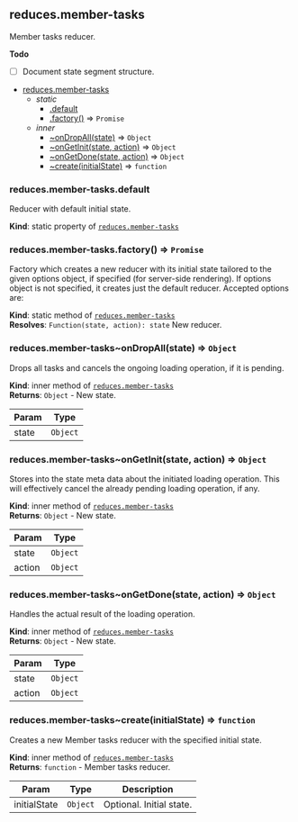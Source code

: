 <a name="module_reduces.member-tasks"></a>

## reduces.member-tasks
Member tasks reducer.

**Todo**

- [ ] Document state segment structure.


* [reduces.member-tasks](#module_reduces.member-tasks)
    * _static_
        * [.default](#module_reduces.member-tasks.default)
        * [.factory()](#module_reduces.member-tasks.factory) ⇒ <code>Promise</code>
    * _inner_
        * [~onDropAll(state)](#module_reduces.member-tasks..onDropAll) ⇒ <code>Object</code>
        * [~onGetInit(state, action)](#module_reduces.member-tasks..onGetInit) ⇒ <code>Object</code>
        * [~onGetDone(state, action)](#module_reduces.member-tasks..onGetDone) ⇒ <code>Object</code>
        * [~create(initialState)](#module_reduces.member-tasks..create) ⇒ <code>function</code>

<a name="module_reduces.member-tasks.default"></a>

### reduces.member-tasks.default
Reducer with default initial state.

**Kind**: static property of [<code>reduces.member-tasks</code>](#module_reduces.member-tasks)  
<a name="module_reduces.member-tasks.factory"></a>

### reduces.member-tasks.factory() ⇒ <code>Promise</code>
Factory which creates a new reducer with its initial state tailored to the
given options object, if specified (for server-side rendering). If options
object is not specified, it creates just the default reducer. Accepted options are:

**Kind**: static method of [<code>reduces.member-tasks</code>](#module_reduces.member-tasks)  
**Resolves**: <code>Function(state, action): state</code> New reducer.  
<a name="module_reduces.member-tasks..onDropAll"></a>

### reduces.member-tasks~onDropAll(state) ⇒ <code>Object</code>
Drops all tasks and cancels the ongoing loading operation, if it is pending.

**Kind**: inner method of [<code>reduces.member-tasks</code>](#module_reduces.member-tasks)  
**Returns**: <code>Object</code> - New state.  

| Param | Type |
| --- | --- |
| state | <code>Object</code> | 

<a name="module_reduces.member-tasks..onGetInit"></a>

### reduces.member-tasks~onGetInit(state, action) ⇒ <code>Object</code>
Stores into the state meta data about the initiated loading operation.
This will effectively cancel the already pending loading operation, if any.

**Kind**: inner method of [<code>reduces.member-tasks</code>](#module_reduces.member-tasks)  
**Returns**: <code>Object</code> - New state.  

| Param | Type |
| --- | --- |
| state | <code>Object</code> | 
| action | <code>Object</code> | 

<a name="module_reduces.member-tasks..onGetDone"></a>

### reduces.member-tasks~onGetDone(state, action) ⇒ <code>Object</code>
Handles the actual result of the loading operation.

**Kind**: inner method of [<code>reduces.member-tasks</code>](#module_reduces.member-tasks)  
**Returns**: <code>Object</code> - New state.  

| Param | Type |
| --- | --- |
| state | <code>Object</code> | 
| action | <code>Object</code> | 

<a name="module_reduces.member-tasks..create"></a>

### reduces.member-tasks~create(initialState) ⇒ <code>function</code>
Creates a new Member tasks reducer with the specified initial state.

**Kind**: inner method of [<code>reduces.member-tasks</code>](#module_reduces.member-tasks)  
**Returns**: <code>function</code> - Member tasks reducer.  

| Param | Type | Description |
| --- | --- | --- |
| initialState | <code>Object</code> | Optional. Initial state. |

